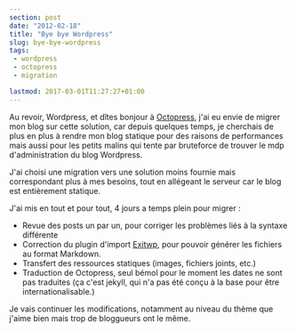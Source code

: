 ```yaml
---
section: post
date: "2012-02-18"
title: "Bye bye Wordpress"
slug: bye-bye-wordpress
tags:
 - wordpress
 - octopress
 - migration

lastmod: 2017-03-01T11:27:27+01:00
---
```



Au revoir, Wordpress, et dîtes bonjour à [Octopress](http://octopress.org/), j'ai eu envie de migrer mon blog sur cette solution, car depuis quelques temps, je cherchais de plus en plus à rendre mon blog statique pour des raisons de performances mais aussi pour les petits malins qui tente par bruteforce de trouver le mdp d'administration du blog Wordpress.

J'ai choisi une migration vers une solution moins fournie mais correspondant plus à mes besoins, tout en allégeant le serveur car le blog est entièrement statique.

J'ai mis en tout et pour tout, 4 jours a temps plein pour migrer :

  *   Revue des posts un par un, pour corriger les problèmes liés à la syntaxe différente
  *   Correction du plugin d'import [Exitwp](https://github.com/thomasf/exitwp), pour pouvoir générer les fichiers au format Markdown.
  *   Transfert des ressources statiques (images, fichiers joints, etc.)
  *   Traduction de Octopress, seul bémol pour le moment les dates ne sont pas traduites (ça c'est jekyll, qui n'a pas été conçu à la base pour être internationalisable.)

Je vais continuer les modifications, notamment au niveau du thème que j'aime bien mais trop de bloggueurs ont le même.